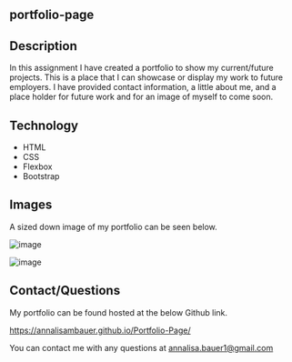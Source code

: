 ## portfolio-page

## Description

In this assignment I have created a portfolio to show my current/future projects. This is a place that I can showcase or display my work to future employers. I have provided contact information, a little about me, and a place holder for future work and for an image of myself to come soon. 

## Technology 

- HTML
- CSS
- Flexbox 
- Bootstrap

## Images

A sized down image of my portfolio can be seen below.

![image](https://user-images.githubusercontent.com/87721575/132936432-65e38c8b-c98b-4e82-9c99-332106fc5d31.png)

![image](https://user-images.githubusercontent.com/87721575/137011198-c2535bf9-7b91-44e4-8d48-a576c3f78f5b.png)


## Contact/Questions

My portfolio can be found hosted at the below Github link. 

https://annalisambauer.github.io/Portfolio-Page/ 

You can contact me with any questions at annalisa.bauer1@gmail.com
